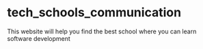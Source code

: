 # tech_schools_communication
This website will help you find the best school where you can learn software development
